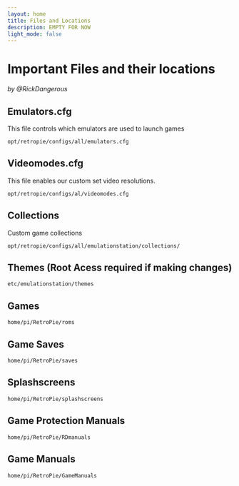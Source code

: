 ```yaml
---
layout: home
title: Files and Locations
description: EMPTY FOR NOW
light_mode: false
---
```


# Important Files and their locations
_by @RickDangerous_

## Emulators.cfg
This file controls which emulators are used to launch games

``` opt/retropie/configs/all/emulators.cfg ```

## Videomodes.cfg
This file enables our custom set video resolutions.

``` opt/retropie/configs/al/videomodes.cfg ```

## Collections
Custom game collections

``` opt/retropie/configs/all/emulationstation/collections/ ```

## Themes (Root Acess required if making changes)

``` etc/emulationstation/themes ```

## Games

``` home/pi/RetroPie/roms ```

## Game Saves

``` home/pi/RetroPie/saves ```

## Splashscreens

``` home/pi/RetroPie/splashscreens ```

## Game Protection Manuals

``` home/pi/RetroPie/RDmanuals ```

## Game Manuals
``` home/pi/RetroPie/GameManuals ```
